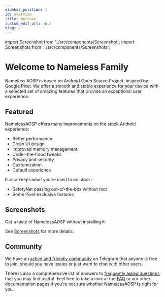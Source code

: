 ```yaml
---
sidebar_position: 1
id: overview
title: Welcome
custom_edit_url: null
slug: /
---
```



import Screenshot from '../src/components/Screenshot';
import Screenshots from '../src/components/Screenshots';


# Welcome to Nameless Family

Nameless AOSP is based on Android Open Source Project, inspired by Google Pixel. We offer a smooth and stable experience for your device with a selected set of amazing features that provide an exceptional user experience.

## Featured

NamelessAOSP offers many improvements on the stock Android experience:

- Better performance
- Clean UI design
- Improved memory management
- Under-the-hood tweaks
- Privacy and security
- Customization
- Default experience

It also keeps what you’re used to on stock:

- SafetyNet passing out-of-the-box without root
- Some Pixel-exclusive features

## Screenshots

Get a taste of NamelessAOSP without installing it:

<Screenshots>
  <Screenshot name="sys-ui-start" alt="Welcome" />
  <Screenshot name="sys-ui-lock-screen" alt="Lock Screen" />
  <Screenshot name="sys-ui-home" alt="Home" />
  <Screenshot name="sys-ui-qs" alt="Quick settings" />
</Screenshots>

See [Screenshots](screenshots.md) for more details.

## Community

We have an [active and friendly community](https://t.me/nameless_ophub) on Telegram that anyone is free to join, should you have issues or just want to chat with other users.

There is also a comprehensive list of answers to [frequently asked questions](faq/index.md) that you may find useful. Feel free to take a look at the [FAQ](faq/index.md) or our other documentation pages if you're not sure whether NamelessAOSP is right for you.

